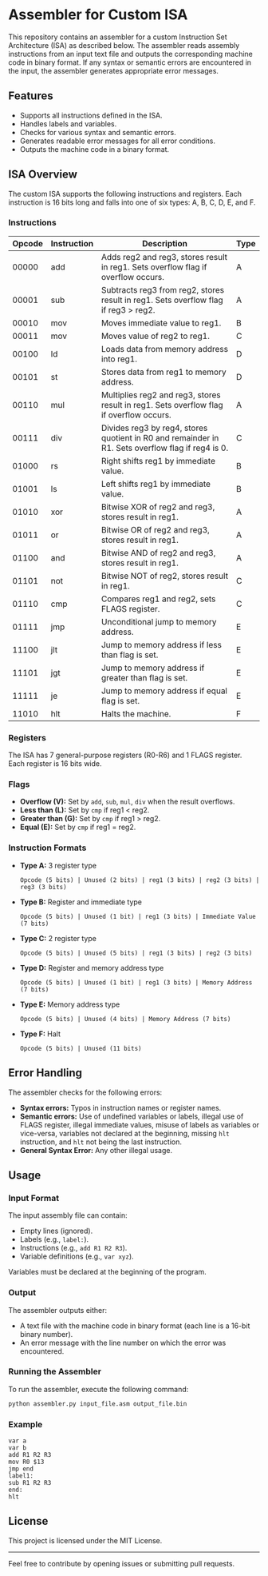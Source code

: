 # Assembler for Custom ISA

This repository contains an assembler for a custom Instruction Set Architecture (ISA) as described below. The assembler reads assembly instructions from an input text file and outputs the corresponding machine code in binary format. If any syntax or semantic errors are encountered in the input, the assembler generates appropriate error messages.

## Features

- Supports all instructions defined in the ISA.
- Handles labels and variables.
- Checks for various syntax and semantic errors.
- Generates readable error messages for all error conditions.
- Outputs the machine code in a binary format.

## ISA Overview

The custom ISA supports the following instructions and registers. Each instruction is 16 bits long and falls into one of six types: A, B, C, D, E, and F.

### Instructions

| Opcode | Instruction   | Description                                                                                             | Type |
|--------|---------------|---------------------------------------------------------------------------------------------------------|------|
| 00000  | add           | Adds reg2 and reg3, stores result in reg1. Sets overflow flag if overflow occurs.                        | A    |
| 00001  | sub           | Subtracts reg3 from reg2, stores result in reg1. Sets overflow flag if reg3 > reg2.                      | A    |
| 00010  | mov           | Moves immediate value to reg1.                                                                          | B    |
| 00011  | mov           | Moves value of reg2 to reg1.                                                                             | C    |
| 00100  | ld            | Loads data from memory address into reg1.                                                               | D    |
| 00101  | st            | Stores data from reg1 to memory address.                                                                | D    |
| 00110  | mul           | Multiplies reg2 and reg3, stores result in reg1. Sets overflow flag if overflow occurs.                  | A    |
| 00111  | div           | Divides reg3 by reg4, stores quotient in R0 and remainder in R1. Sets overflow flag if reg4 is 0.        | C    |
| 01000  | rs            | Right shifts reg1 by immediate value.                                                                   | B    |
| 01001  | ls            | Left shifts reg1 by immediate value.                                                                    | B    |
| 01010  | xor           | Bitwise XOR of reg2 and reg3, stores result in reg1.                                                    | A    |
| 01011  | or            | Bitwise OR of reg2 and reg3, stores result in reg1.                                                     | A    |
| 01100  | and           | Bitwise AND of reg2 and reg3, stores result in reg1.                                                    | A    |
| 01101  | not           | Bitwise NOT of reg2, stores result in reg1.                                                             | C    |
| 01110  | cmp           | Compares reg1 and reg2, sets FLAGS register.                                                            | C    |
| 01111  | jmp           | Unconditional jump to memory address.                                                                   | E    |
| 11100  | jlt           | Jump to memory address if less than flag is set.                                                        | E    |
| 11101  | jgt           | Jump to memory address if greater than flag is set.                                                     | E    |
| 11111  | je            | Jump to memory address if equal flag is set.                                                            | E    |
| 11010  | hlt           | Halts the machine.                                                                                      | F    |

### Registers

The ISA has 7 general-purpose registers (R0-R6) and 1 FLAGS register. Each register is 16 bits wide.

### Flags

- **Overflow (V):** Set by `add`, `sub`, `mul`, `div` when the result overflows.
- **Less than (L):** Set by `cmp` if reg1 < reg2.
- **Greater than (G):** Set by `cmp` if reg1 > reg2.
- **Equal (E):** Set by `cmp` if reg1 = reg2.

### Instruction Formats

- **Type A:** 3 register type
  ```
  Opcode (5 bits) | Unused (2 bits) | reg1 (3 bits) | reg2 (3 bits) | reg3 (3 bits)
  ```

- **Type B:** Register and immediate type
  ```
  Opcode (5 bits) | Unused (1 bit) | reg1 (3 bits) | Immediate Value (7 bits)
  ```

- **Type C:** 2 register type
  ```
  Opcode (5 bits) | Unused (5 bits) | reg1 (3 bits) | reg2 (3 bits)
  ```

- **Type D:** Register and memory address type
  ```
  Opcode (5 bits) | Unused (1 bit) | reg1 (3 bits) | Memory Address (7 bits)
  ```

- **Type E:** Memory address type
  ```
  Opcode (5 bits) | Unused (4 bits) | Memory Address (7 bits)
  ```

- **Type F:** Halt
  ```
  Opcode (5 bits) | Unused (11 bits)
  ```

## Error Handling

The assembler checks for the following errors:

- **Syntax errors:** Typos in instruction names or register names.
- **Semantic errors:** Use of undefined variables or labels, illegal use of FLAGS register, illegal immediate values, misuse of labels as variables or vice-versa, variables not declared at the beginning, missing `hlt` instruction, and `hlt` not being the last instruction.
- **General Syntax Error:** Any other illegal usage.

## Usage

### Input Format

The input assembly file can contain:

- Empty lines (ignored).
- Labels (e.g., `label:`).
- Instructions (e.g., `add R1 R2 R3`).
- Variable definitions (e.g., `var xyz`).

Variables must be declared at the beginning of the program.

### Output

The assembler outputs either:

- A text file with the machine code in binary format (each line is a 16-bit binary number).
- An error message with the line number on which the error was encountered.

### Running the Assembler

To run the assembler, execute the following command:

```bash
python assembler.py input_file.asm output_file.bin
```

### Example

```assembly
var a
var b
add R1 R2 R3
mov R0 $13
jmp end
label1:
sub R1 R2 R3
end:
hlt
```

## License

This project is licensed under the MIT License.

---

Feel free to contribute by opening issues or submitting pull requests.
